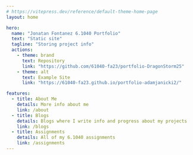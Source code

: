 ```yaml
---
# https://vitepress.dev/reference/default-theme-home-page
layout: home

hero:
  name: "Jonatan Fontanez 6.1040 Portfolio"
  text: "Static site"
  tagline: "Storing project info"
  actions:
    - theme: brand
      text: Repository
      link: "https://github.com/61040-fa23/portfolio-DragonStorm25"
    - theme: alt
      text: Example Site
      link: "https://61040-fa23.github.io/portfolio-adamjanicki2/"

features:
  - title: About Me
    details: More info about me
    link: /about
  - title: Blogs
    details: Blogs where I write info and progress about my projects
    link: /blogs
  - title: Assignments
    details: All of my 6.1040 assignments
    link: /assignments
---
```

